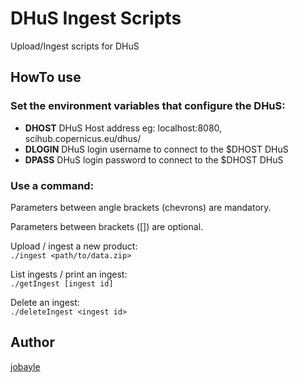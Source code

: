 
# DHuS Ingest Scripts

Upload/Ingest scripts for DHuS

## HowTo use

### Set the environment variables that configure the DHuS:

+ **DHOST** DHuS Host address eg: localhost:8080, scihub.copernicus.eu/dhus/
+ **DLOGIN** DHuS login username to connect to the $DHOST DHuS
+ **DPASS** DHuS login password to connect to the $DHOST DHuS

### Use a command:

Parameters between angle brackets (chevrons) are mandatory.

Parameters between brackets ([]) are optional.

Upload / ingest a new product:  
```./ingest <path/to/data.zip>```

List ingests / print an ingest:  
```./getIngest [ingest id]```

Delete an ingest:  
```./deleteIngest <ingest id>```

## Author
 [jobayle](https://github.com/jobayle)
